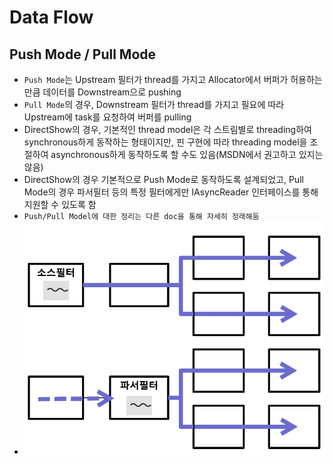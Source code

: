 # Data Flow

## Push Mode / Pull Mode

* `Push Mode`는 Upstream 필터가 thread를 가지고 Allocator에서 버퍼가 허용하는 만큼 데이터를 Downstream으로 pushing
* `Pull Mode`의 경우, Downstream 필터가 thread를 가지고 필요에 따라 Upstream에 task를 요청하여 버퍼를 pulling
* DirectShow의 경우, 기본적인 thread model은 각 스트림별로 threading하여 synchronous하게 동작하는 형태이지만, 핀 구현에 따라 threading model을 조절하여 asynchronous하게 동작하도록 할 수도 있음\(MSDN에서 권고하고 있지는 않음\)
* DirectShow의 경우 기본적으로 Push Mode로 동작하도록 설계되었고, Pull Mode의 경우 파서필터 등의 특정 필터에게만 IAsyncReader 인터페이스를 통해 지원할 수 있도록 함
* `Push/Pull Model에 대한 정리는 다른 doc을 통해 자세히 정래해둠`
* ![](../../.gitbook/assets/image%20%2826%29.png)

